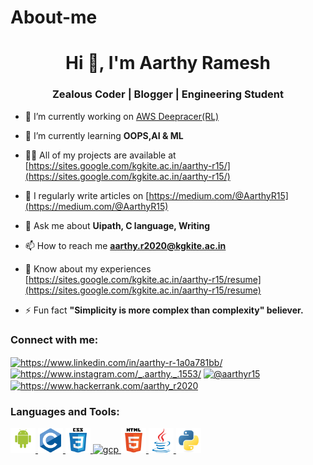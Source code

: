 # About-me
<h1 align="center">Hi 👋, I'm Aarthy Ramesh</h1>
<h3 align="center">Zealous Coder | Blogger | Engineering Student</h3>

- 🔭 I’m currently working on [AWS Deepracer(RL)](https://aws.amazon.com/deepracer/)

- 🌱 I’m currently learning **OOPS,AI & ML**

- 👨‍💻 All of my projects are available at [https://sites.google.com/kgkite.ac.in/aarthy-r15/](https://sites.google.com/kgkite.ac.in/aarthy-r15/)

- 📝 I regularly write articles on [https://medium.com/@AarthyR15](https://medium.com/@AarthyR15)

- 💬 Ask me about **Uipath, C language, Writing**

- 📫 How to reach me **aarthy.r2020@kgkite.ac.in**

- 📄 Know about my experiences [https://sites.google.com/kgkite.ac.in/aarthy-r15/resume](https://sites.google.com/kgkite.ac.in/aarthy-r15/resume)

- ⚡ Fun fact **"Simplicity is more complex than complexity" believer.**

<h3 align="left">Connect with me:</h3>
<p align="left">
<a href="https://www.linkedin.com/in/aarthy-r-1a0a781bb/" target="blank"><img align="center" src="https://raw.githubusercontent.com/rahuldkjain/github-profile-readme-generator/master/src/images/icons/Social/linked-in-alt.svg" alt="https://www.linkedin.com/in/aarthy-r-1a0a781bb/" height="30" width="40" /></a>
<a href="https://instagram.com/_.aarthy._.1553/" target="blank"><img align="center" src="https://raw.githubusercontent.com/rahuldkjain/github-profile-readme-generator/master/src/images/icons/Social/instagram.svg" alt="https://www.instagram.com/_.aarthy._.1553/" height="30" width="40" /></a>
<a href="https://medium.com/@aarthyr15" target="blank"><img align="center" src="https://raw.githubusercontent.com/rahuldkjain/github-profile-readme-generator/master/src/images/icons/Social/medium.svg" alt="@aarthyr15" height="30" width="40" /></a>
<a href="https://www.hackerrank.com/aarthy_r2020" target="blank"><img align="center" src="https://raw.githubusercontent.com/rahuldkjain/github-profile-readme-generator/master/src/images/icons/Social/hackerrank.svg" alt="https://www.hackerrank.com/aarthy_r2020" height="30" width="40" /></a>
</p>

<h3 align="left">Languages and Tools:</h3>
<p align="left"> <a href="https://developer.android.com" target="_blank"> <img src="https://raw.githubusercontent.com/devicons/devicon/master/icons/android/android-original-wordmark.svg" alt="android" width="40" height="40"/> </a> <a href="https://www.cprogramming.com/" target="_blank"> <img src="https://raw.githubusercontent.com/devicons/devicon/master/icons/c/c-original.svg" alt="c" width="40" height="40"/> </a> <a href="https://www.w3schools.com/css/" target="_blank"> <img src="https://raw.githubusercontent.com/devicons/devicon/master/icons/css3/css3-original-wordmark.svg" alt="css3" width="40" height="40"/> </a> <a href="https://cloud.google.com" target="_blank"> <img src="https://www.vectorlogo.zone/logos/google_cloud/google_cloud-icon.svg" alt="gcp" width="40" height="40"/> </a> <a href="https://www.w3.org/html/" target="_blank"> <img src="https://raw.githubusercontent.com/devicons/devicon/master/icons/html5/html5-original-wordmark.svg" alt="html5" width="40" height="40"/> </a> <a href="https://www.java.com" target="_blank"> <img src="https://raw.githubusercontent.com/devicons/devicon/master/icons/java/java-original.svg" alt="java" width="40" height="40"/> </a> <a href="https://www.python.org" target="_blank"> <img src="https://raw.githubusercontent.com/devicons/devicon/master/icons/python/python-original.svg" alt="python" width="40" height="40"/> </a> </p>
